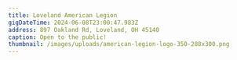 ```yaml
---
title: Loveland American Legion
gigDateTime: 2024-06-08T23:00:47.983Z
address: 897 Oakland Rd, Loveland, OH 45140
caption: Open to the public!
thumbnail: /images/uploads/american-legion-logo-350-288x300.png
---
```

